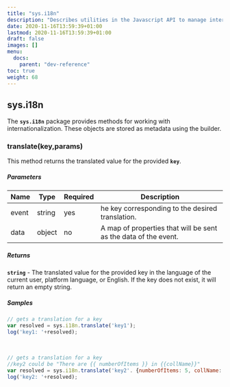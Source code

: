 ```yaml
---
title: "sys.i18n"
description: "Describes utilities in the Javascript API to manage internationalization."
date: 2020-11-16T13:59:39+01:00
lastmod: 2020-11-16T13:59:39+01:00
draft: false
images: []
menu:
  docs:
    parent: "dev-reference"
toc: true
weight: 68
---
```


## **sys.i18n**

The **`sys.i18n`** package provides methods for working with internationalization. These objects are stored as metadata using the builder.

###  translate(key,params)

This method returns the translated value for the provided **`key`**.

##### Parameters

Name|Type|Required|Description
---|---|---|---
event|string|yes|he key corresponding to the desired translation.
data|object|no|A map of properties that will be sent as the data of the event.

##### Returns

**`string`** - The translated value for the provided key in the language of the current user, platform language, or English. If the key does not exist, it will return an empty string.

##### Samples

``` javascript
// gets a translation for a key
var resolved = sys.i18n.translate('key1');
log('key1: '+resolved);
```
<br>

``` javascript
// gets a translation for a key
//key2 could be "There are {{ numberOfItems }} in {{collName}}"
var resolved = sys.i18n.translate('key2'. {numberOfItems: 5, collName:'entities'});
log('key2: '+resolved);
```
<br>

